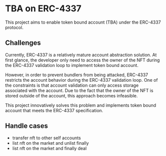 # TBA on ERC-4337
This project aims to enable token bound account (TBA) under the ERC-4337 protocol. 

## Challenges
Currently, ERC-4337 is a relatively mature account abstraction solution. At first glance, the developer only need to access the owner of the NFT during the ERC-4337 validation loop to implement token bound account.

However, in order to prevent bundlers from being attacked, ERC-4337 restricts the account behavior during the ERC-4337 validation loop. One of the constraints is that account validation can only access storage associated with the account. Due to the fact that the owner of the NFT is stored outside of the account, this approach becomes infeasible.

This project innovatively solves this problem and implements token bound account that meets the ERC-4337 specification.

## Handle cases
* transfer nft to other self accounts
* list nft on the market and unlist finally
* list nft on the market and finally deal
